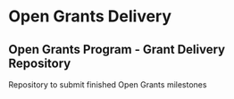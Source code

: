 # Open Grants Delivery

## Open Grants Program - Grant Delivery Repository

Repository to submit finished Open Grants milestones 
